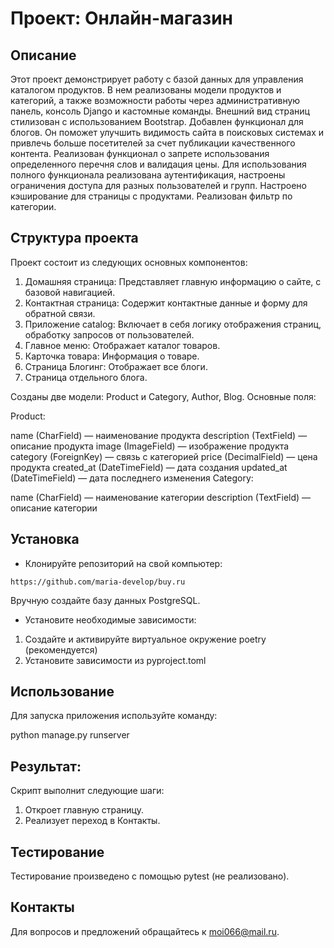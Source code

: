# Проект: Онлайн-магазин
## Описание
Этот проект демонстрирует работу с базой данных для управления каталогом продуктов. 
В нем реализованы модели продуктов и категорий, а также возможности работы через 
административную панель, консоль Django и кастомные команды. 
Внешний вид страниц стилизован с использованием Bootstrap. 
Добавлен функционал для блогов. Он поможет улучшить видимость сайта в поисковых системах 
и привлечь больше посетителей за счет публикации качественного контента.
Реализован функционал о запрете использования определенного перечня слов и валидация цены.
Для использования полного функционала реализована аутентификация, настроены ограничения доступа для разных пользователей и групп.
Настроено кэширование для страницы с продуктами. 
Реализован фильтр по категории.

## Структура проекта

Проект состоит из следующих основных компонентов:

1. Домашняя страница: Представляет главную информацию о сайте, с базовой навигацией.
2. Контактная страница: Содержит контактные данные и форму для обратной связи.
3. Приложение catalog: Включает в себя логику отображения страниц, обработку запросов от пользователей.
4. Главное меню: Отображает каталог товаров.
5. Карточка товара: Информация о товаре.
6. Страница Блогинг: Отображает все блоги.
7. Страница отдельного блога.

Созданы две модели: Product и Category, Author, Blog. Основные поля:

Product:

name (CharField) — наименование продукта
description (TextField) — описание продукта
image (ImageField) — изображение продукта
category (ForeignKey) — связь с категорией
price (DecimalField) — цена продукта
created_at (DateTimeField) — дата создания
updated_at (DateTimeField) — дата последнего изменения
Category:

name (CharField) — наименование категории
description (TextField) — описание категории

## Установка
- Клонируйте репозиторий на свой компьютер:

```
https://github.com/maria-develop/buy.ru
```

Вручную создайте базу данных PostgreSQL.

- Установите необходимые зависимости:
1. Создайте и активируйте виртуальное окружение poetry (рекомендуется)
2. Установите зависимости из pyproject.toml

## Использование
Для запуска приложения используйте команду:

python manage.py runserver

## Результат:
Скрипт выполнит следующие шаги:

1. Откроет главную страницу.
2. Реализует переход в Контакты.

## Тестирование
Тестирование произведено с помощью pytest (не реализовано).

## Контакты
Для вопросов и предложений обращайтесь к moi066@mail.ru.